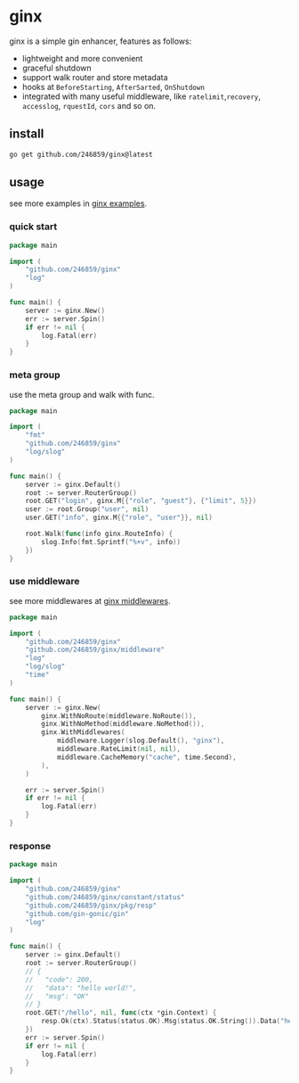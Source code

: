 # ginx
ginx is a simple gin enhancer, features as follows:

* lightweight and more convenient
* graceful shutdown
* support walk router and store metadata
* hooks at `BeforeStarting`, `AfterSarted`, `OnShutdown`
* integrated with many useful middleware, like `ratelimit`,`recovery`, `accesslog`, `rquestId`, `cors` and so on.

## install
```bash
go get github.com/246859/ginx@latest
```

## usage
see more examples in [ginx examples](https://github.com/246859/ginx/tree/main/examples/).

### quick start
```go
package main

import (
	"github.com/246859/ginx"
	"log"
)

func main() {
	server := ginx.New()
	err := server.Spin()
	if err != nil {
		log.Fatal(err)
	}
}

```

### meta group
use the meta group and walk with func.
```go
package main

import (
	"fmt"
	"github.com/246859/ginx"
	"log/slog"
)

func main() {
	server := ginx.Default()
	root := server.RouterGroup()
	root.GET("login", ginx.M{{"role", "guest"}, {"limit", 5}})
	user := root.Group("user", nil)
	user.GET("info", ginx.M{{"role", "user"}}, nil)

	root.Walk(func(info ginx.RouteInfo) {
		slog.Info(fmt.Sprintf("%+v", info))
	})
}
```

### use middleware
see more middlewares at [ginx middlewares](https://github.com/246859/ginx/tree/main/contribs/).
```go
package main

import (
	"github.com/246859/ginx"
	"github.com/246859/ginx/middleware"
	"log"
	"log/slog"
	"time"
)

func main() {
	server := ginx.New(
		ginx.WithNoRoute(middleware.NoRoute()),
		ginx.WithNoMethod(middleware.NoMethod()),
		ginx.WithMiddlewares(
			middleware.Logger(slog.Default(), "ginx"),
			middleware.RateLimit(nil, nil),
			middleware.CacheMemory("cache", time.Second),
		),
	)

	err := server.Spin()
	if err != nil {
		log.Fatal(err)
	}
}

```

### response
```go
package main

import (
	"github.com/246859/ginx"
	"github.com/246859/ginx/constant/status"
	"github.com/246859/ginx/pkg/resp"
	"github.com/gin-gonic/gin"
	"log"
)

func main() {
	server := ginx.Default()
	root := server.RouterGroup()
	// {
	// 	 "code": 200,
	// 	 "data": "hello world!",
	// 	 "msg": "OK"
	// }
	root.GET("/hello", nil, func(ctx *gin.Context) {
		resp.Ok(ctx).Status(status.OK).Msg(status.OK.String()).Data("hello world!").Render()
	})
	err := server.Spin()
	if err != nil {
		log.Fatal(err)
	}
}

```
